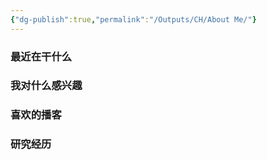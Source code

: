 ```yaml
---
{"dg-publish":true,"permalink":"/Outputs/CH/About Me/"}
---
```


### 最近在干什么
### 我对什么感兴趣

### 喜欢的播客

### 研究经历


